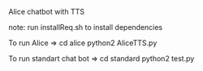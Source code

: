 Alice chatbot with TTS

note: run installReq.sh to install dependencies

To run Alice => 
	cd alice
	python2 AliceTTS.py

To run standart chat bot =>
	cd standard
	python2 test.py